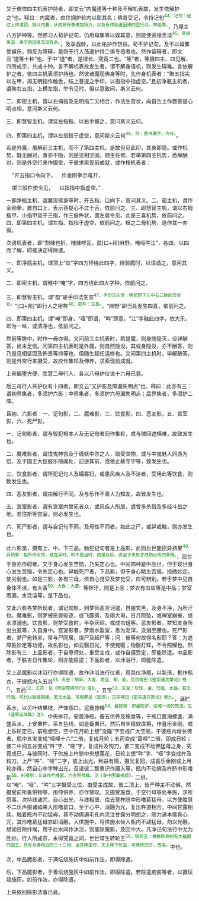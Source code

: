 又于彼依四主机表护持者，即文云“内魔道等十种及不解机表故，发生依解护之”也。释曰：内魔者，由住拥护轮内以彰其名；佛昔受记，令持记句<sup><font color="green">44、记句：经过上师灌顶，授以句要，从而获有尊佛加持力，以及有作助道因缘的空行众、神祗等。</font></sup>，乃塚主八方护神等。然修习人苟护记句，仍用母集等以娱其意，则能使资缘羡溢<sup><font color="green">45、资缘羡溢：弟子的因缘充足有余。</font></sup>，及享遐龄，以此祐护作饶益。苟不护记句，及不以母集使娱乐，则反为障碍，是则于行人荡遣护持二俱专擅者也。然作留碍者，即文云“道等十种”也。于中“道”者，是增长、究竟二也。“等”者，等摄四主、四见解、四所成宗，共成十种。言不解机表故发生者，谓不解身语机，则发生碍难。言依解护之者，依四主机表须护持也。然彼诸魔现佛身等时，先作身机表者：“聚五指尖以左甲，拇无明指作触舌，结上菩提之手印，以指指中指虚空。”且初净瓶主机者，谓聚右五指，上横左指，举令见时，但以意致问，斯义云何。

二、即密主机，谓以右拇指及无明指二尖相合，作法生宫状，向自舌上作置菩提心明点相，意问斯义云何。

三、即慧智主机，谓竖左指指，以右手握之，意问斯义云何。

四、即第四主机，谓以左指指于虚空，意问斯义云何<sup><font color="green">46、何：原书漏字，今补。</font></sup>。

若是外魔，虽解前三主机，而不了第四主机，是故但见此印，其身即隐。或作机势，既无酬对，身亦不隐，则是见相坚固，随生任修。若举第四主机势，悉解酬对，则是外空行来作摄受，于彼求索现前成就，或作枝机表者：

&nbsp;&nbsp;&nbsp;&nbsp;“开五指口令向下，&nbsp;&nbsp;&nbsp;&nbsp;作金刚拳示难开，

&nbsp;&nbsp;&nbsp;&nbsp;掷三股杵使令见，&nbsp;&nbsp;&nbsp;&nbsp;以指指中指虚空。”

一即净瓶主机，谓魔现佛身等时，开五指，口向下，意问其义。二、密主机，谓作金刚拳，置自口上，表示菩提心不过于舌，依前问之。三、即慧智主机，谓以右拇指甲、小指甲竖于三指，作三股杵状，置左肩令见。此是三喜机势，依前问之。四、即第四主机，谓左指、指指于虚空，依前问之。根之二母机势，选作其一亦得。

次语机表者，即“割辣也折，栧辣啰瓦，盈[口+邦]麻野，唵哑吽江”，各四，以四而了解，碍难决定得除遣。

一、即净瓶主机，谓顶上“㰠”字四方环绕此四字，辨验魔时，以语诵之，意问其义。

二、即密主机，谓喉中“唵”字，四方绕此四大字种，依前问之。

三、即慧智主机，谓“盈”是手印法生宫<sup><font color="green">47、手印法生宫：明妃脐下左中右三脉的交会处。</font></sup>“[口+邦]”即行人之密杵<sup><font color="green">48、密杵：玉茎。</font></sup>，“麻野”即当处发生四喜，依前问之。

四、即第四主机，谓“唵”即身，“哑”即语，“吽”即意，“江”字融此四字，依大乐，即为一味，或清净也，依前问之。

然前等势中，时作一母亦得。又问前三主机表时，若是魔，则身随隐灭，设详酬答，尚未足信。问第四主机表时是外魔，则自然隐没，其或身隐没，亦不酬答，则乃是见相坚固及怖畏等持等也，但随生起任运修也。又问第四主机时，毕解酬答，则是外空行来摄受，故应作集轮及伸养，求索现前成就。

上来偏堕方便、胜慧二母行人，各以八母护仪说十六母已竟。

后三母行人共护仪有十四者，即文云“又护影及障漏失明点”也。释曰：此亦有三：谓初界集者，多须护六影；中界集者，多须护六母漏失明点；后界集者，多须护二障。

且初、六影者：一、记句影，二、魔难影，三、饮食影，四、恶友影，五、宫室影，六、死尸影。

一、记句影者，谓与毁犯根本人及无记句者同作集轮，或与彼回遮横难，故致发生也。

二、魔难影者，谓住鬼神宫及于缠妖中祟之人，取受其物，或与中鬼魅人同游为侣，及于国王大臣鼓乐喧阗处，迎逆其前，或依止故寺宇等，致发生也。

三、饮食影者，谓所犯记句人及孀寡妇，或患风疾人及不洁者，受用此等饮食，则致发生也。

四、恶友影者，谓由解行不同，及与乐作不善人为知友，故致发生也。

五、宫室影者，谓有宫室内曾死者众，或风疾人所居，或曾多杀戮及多经斗战之地。若住斯等宫室，则必发生也。

六、死尸影者，谓与自记句不同，及母性不同者。如此之尸，或舁或触，则亦发生也。

此六影类，摄有上、中、下三品。触犯记句者是上品影，此则后世能招异熟果<sup><font color="green">49、异熟果：指所作业的，是在异时，即不是当时，而是以后，直至于来世才成熟出现的果报。</font></sup>，现世于身亦作碍难，又于身心发生苦恼，乃失定心也。中间四种是中品世，但于现世身心发生苦恼，令失定心也。舁触死尸者，下品影，但于身心略生苦恼，损微妙定，使劣弱也。如是三影，各有三母，依自心觉受及梦觉受，应可辨别。若于梦中见自身体不洁，有大香<sup><font color="green">50、大香：大便。</font></sup>等秽汙，则是上品；梦衣有虫蚁等是中品；梦室雨漏，水泛溢等，是下品也。

又此六影各梦所现者，谓记句影，则梦师恶言诃遣，自服玄黑，及身不净，为所汙也。魔难影，则梦被恶兽驱逐，或飞霹雳，及雨大电，日月陨坠，或禅室崩摧，或水漂溺也。饮食影，则梦受食时，半杂灰烬，或成虫蛆等。恶友影者，梦知友身所出虫虱等，入自身中。宫室影者，梦雨水盈室，悉为泥滓，没溺至腰也。死尸影者，梦尸宛转来，常与尸同居，烧尸及起尸等；问：彼等何故得名影耶？答：为遮障胜妙定等功德，故名影也。如云翳日光，不使晃暖；物翳灯辉，不令照耀也。然除影有三：上品影者，于自尊师处，重受主戒，或作自摄受定，即能除遣。中品影者，于胜吉日作集轮，则亦能除遣；下品影者，以沐浴行，即能除遣。

又上品魔影以沐浴行亦得除遣，故作沐浴法行仪者，用具仪净瓶，以新洁，㲲作瓶衣，于彼瓶内入五谷<sup><font color="green">51、五谷：胡麻、大麦、莞豆、稻、麦。见宗喀巴《密宗道次第论》卷九</font></sup>、五药<sup><font color="green">52、五药：见《除定障碍剂门》住8。</font></sup>、五宝<sup><font color="green">53、五宝：珍珠、金、玛瑙、水晶。若无玛瑙，可代以银或铜螺。若无水晶，可用摩尼（宝珠）。见宗喀巴《密宗道次第论》卷九。</font></sup>，满贮香水，以贝叶结果枝，严饰瓶口。泥曼捺辣<sup><font color="green">54、曼捺辣：即曼陀罗，坛城一词的梵语。见《道果延晖集》注2。</font></sup>中央排花，安置净瓶，备五供养及施食等，于瓶口置海螺盏，满盛香水，上安置杵，系五色线，如是备置已，然后自坐稳软席褥，作喜乐金刚，或上乐轮定已，前瓶想空，空中花月轮上想“没隆”字变成广大宝瓶，于彼瓶内增长佛者，瓶中五宝变成“哑哩十六”二倍，复成月轮；五药变成“葛哩”二倍，即成日轮；彼二中间五谷变成“吽”字、“哑”字，复成杵及钩刀，彼二变成不动佛猛母之身，究竟成已，与彼同时，于供施上杵脐中央想莲花，日轮上想“吽”字、“哑”字变成杵及钩刀，上严“吽”、“哑”二字，彼上出光，利益有情，摄光复回，成喜乐金刚或上月轮亦得，然自心中字种出光，召请彼二智勇识作摄入等，瓶内不动佛及杵脐中形噜割<sup><font color="green">55、形噜割：又译作兮噜葛。乃金刚师尊。见《身中围事相观》。</font></sup>二供，以“唵”、“哑”、“吽”三字摄受三位，由受主成故，彼二顶上，皆严种主不动佛，然摄受前所备供物等，用伸供养，亦作赞叹。又摄受施食，于空行母等处奉施，求所愿事。次持线诵咒，自心出光，与线相缠，往去警杵脐中形噜葛猛母，以方使胜慧不二乐声摄诸如来入形噜葛口，至于心中，消融为光，复出杵道相合，中间甘露相续，触着瓶内不动猛母，其不动佛遍毛孔内流注甘露分明想之，随力诵本佛真心咒，其形噜葛猛母亦即消融，入供施中，将供施水倾入瓶内不动猛母，勿以光融，想如日隙纤埃，用于此水间作沐浴，则能除魔影，及回中大。凡净记句法行中尤为胜妙。行人所成宗，未得究竟之间，世世常生转轮王<sup><font color="green">56、转轮王：佛教所称的有大福报的国王，具有与佛相近的三十二相，当其降生时，天上降下轮宝，可降伏四方，故名。</font></sup>中也。

次，中品魔影者，于满坛烧施灰中如前作法，即得除遣。

后，下品魔影者，于善坛烧施灰中如前作法，即得除遣。若除遣疫疬等者，以摄坛烧施灰，如前作法，亦得除遣。

上来依别除影法事已竟。


